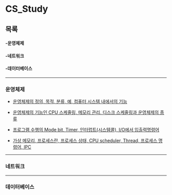 # CS_Study

## 목록

#### -운영체제

#### -네트워크

#### -데이터베이스

---

### 운영체제

- [운영체제의 정의, 목적, 분류, 예, 컴퓨터 시스템 내에서의 기능](https://github.com/goodlucky1215/CS_Study/blob/main/%EC%9A%B4%EC%98%81%EC%B2%B4%EC%A0%9C/1.%20%EA%B0%9C%EC%9A%94/%EA%B8%80/%EC%9A%B4%EC%98%81%EC%B2%B4%EC%A0%9C%EA%B0%9C%EC%9A%94.md)

- [운영체제의 기능인 CPU 스케줄링, 메모리 관리, 디스크 스케줄링과 운영체제의 종류](https://github.com/goodlucky1215/CS_Study/blob/main/%EC%9A%B4%EC%98%81%EC%B2%B4%EC%A0%9C/1.%20%EA%B0%9C%EC%9A%94/%EA%B8%80/%EC%9A%B4%EC%98%81%EC%B2%B4%EC%A0%9C%EA%B0%9C%EC%9A%942.md)

- [프로그램 수행의 Mode bit, Timer, 인터럽트(시스템콜), I/O에서 입출력명령어](https://github.com/goodlucky1215/CS_Study/blob/main/%EC%9A%B4%EC%98%81%EC%B2%B4%EC%A0%9C/2.%20%EC%BB%B4%ED%93%A8%ED%84%B0%EC%8B%9C%EC%8A%A4%ED%85%9C%EC%9D%98%20%EA%B5%AC%EC%A1%B0/%EA%B8%80/%EC%BB%B4%ED%93%A8%ED%84%B0%EC%8B%9C%EC%8A%A4%ED%85%9C%EC%9D%98%20%EA%B5%AC%EC%A1%B0.md)

- [가상 메모리, 프로세스란, 프로세스 상태, CPU scheduler, Thread, 프로세스 명령어, IPC](https://github.com/goodlucky1215/CS_Study/blob/main/%EC%9A%B4%EC%98%81%EC%B2%B4%EC%A0%9C/2.%20%EC%BB%B4%ED%93%A8%ED%84%B0%EC%8B%9C%EC%8A%A4%ED%85%9C%EC%9D%98%20%EA%B5%AC%EC%A1%B0/%EA%B8%80/%EC%BB%B4%ED%93%A8%ED%84%B0%EC%8B%9C%EC%8A%A4%ED%85%9C%EC%9D%98%20%EA%B5%AC%EC%A1%B02.md)

---

### 네트워크

---

### 데이터베이스
